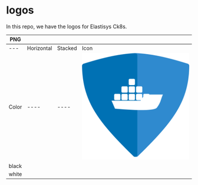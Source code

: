 # logos
In this repo, we have the logos for Elastisys Ck8s. 

PNG | | | | 
------ |------ |------ |------ | 
---|Horizontal | Stacked | Icon
Color  |----|----| ![]( https://github.com/elastisys/logos/blob/main/png/blue/Blue%20logo%201x%201.png?raw=true)
black  |
white  |




